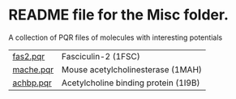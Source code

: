 README file for the Misc folder.
==================================================================

A collection of PQR files of molecules with interesting potentials

|                        |                                      |
|------------------------|--------------------------------------|
| [fas2.pqr](fas2.pqr)   | Fasciculin-2 (1FSC)                  |
| [mache.pqr](mache.pqr) | Mouse acetylcholinesterase (1MAH)    |
| [achbp.pqr](achbp.pqr) | Acetylcholine binding protein (1I9B) |

